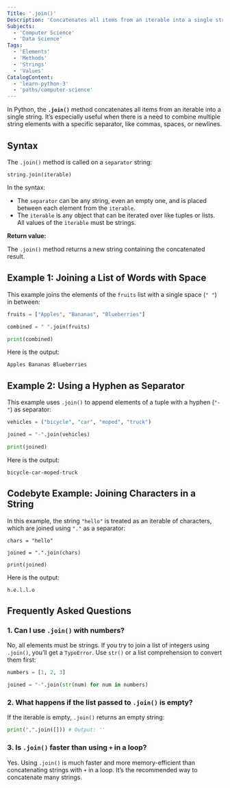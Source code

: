 ```yaml
---
Title: '.join()'
Description: 'Concatenates all items from an iterable into a single string.'
Subjects:
  - 'Computer Science'
  - 'Data Science'
Tags:
  - 'Elements'
  - 'Methods'
  - 'Strings'
  - 'Values'
CatalogContent:
  - 'learn-python-3'
  - 'paths/computer-science'
---
```


In Python, the **`.join()`** method concatenates all items from an iterable into a single string. It’s especially useful when there is a need to combine multiple string elements with a specific separator, like commas, spaces, or newlines.

## Syntax

The `.join()` method is called on a `separator` string:

```pseudo
string.join(iterable)
```

In the syntax:

- The `separator` can be any string, even an empty one, and is placed between each element from the `iterable`.
- The `iterable` is any object that can be iterated over like tuples or lists. All values of the `iterable` must be strings.

**Return value:**

The `.join()` method returns a new string containing the concatenated result.

## Example 1: Joining a List of Words with Space

This example joins the elements of the `fruits` list with a single space (`" "`) in between:

```py
fruits = ["Apples", "Bananas", "Blueberries"]

combined = " ".join(fruits)

print(combined)
```

Here is the output:

```shell
Apples Bananas Blueberries
```

## Example 2: Using a Hyphen as Separator

This example uses `.join()` to append elements of a tuple with a hyphen (`"-"`) as separator:

```py
vehicles = ("bicycle", "car", "moped", "truck")

joined = "-".join(vehicles)

print(joined)
```

Here is the output:

```shell
bicycle-car-moped-truck
```

## Codebyte Example: Joining Characters in a String

In this example, the string `"hello"` is treated as an iterable of characters, which are joined using `"."` as a separator:

```codebyte/python
chars = "hello"

joined = ".".join(chars)

print(joined)
```

Here is the output:

```shell
h.e.l.l.o
```

## Frequently Asked Questions

### 1. Can I use `.join()` with numbers?

No, all elements must be strings. If you try to join a list of integers using `.join()`, you’ll get a `TypeError`. Use `str()` or a list comprehension to convert them first:

```py
numbers = [1, 2, 3]

joined = "-".join(str(num) for num in numbers)
```

### 2. What happens if the list passed to `.join()` is empty?

If the iterable is empty, `.join()` returns an empty string:

```py
print(",".join([])) # Output: ''
```

### 3. Is `.join()` faster than using `+` in a loop?

Yes. Using `.join()` is much faster and more memory-efficient than concatenating strings with `+` in a loop. It’s the recommended way to concatenate many strings.
